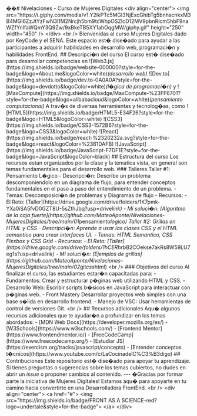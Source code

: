 ��#   N i v e l a c i o n e s   -   C u r s o   d e   M u j e r e s   D i g i t a l e s 
 
 
 
 < d i v   a l i g n = " c e n t e r " > 
 
 < i m g   s r c = " h t t p s : / / i . g i p h y . c o m / m e d i a / v 1 . Y 2 l k P T c 5 M G I 3 N j E x c G h i b T g 5 b n h s c n k x M 3 B 4 M G l 6 Z z J t Y z F w N 3 l 1 M 2 N r c j h 5 b m 9 t c W h p O S Z l c D 1 2 M V 9 p b n R l c m 5 h b F 9 n a W Z f Y n l f a W Q m Y 3 Q 9 Z w / 9 x B k e T B 5 X Y 1 a h O q g M W / g i p h y . g i f "   h e i g h t = " 2 5 0 "   w i d t h = " 4 5 0 "   / > 
 
 < / d i v > 
 
 
 
 < b r   / > 
 
 
 
 B i e n v e n i d a s   a l   c u r s o   * * M u j e r e s   D i g i t a l e s * *   d a d o   p o r   * * K e y C o d e * *   y   e l   * * S E N A * * .   E s t e   e s p a c i o   e s t �   d i s e � a d o   p a r a   a y u d a r   a   l a s   p a r t i c i p a n t e s   a   a d q u i r i r   h a b i l i d a d e s   e n   d e s a r r o l l o   w e b ,   p r o g r a m a c i � n   y   h a b i l i d a d e s   F r o n t E n d . 
 
 
 
 # #   D e s c r i p c i � n   d e l   c u r s o 
 
 
 
 E l   c u r s o   e s t �   d i s e � a d o   p a r a   d e s a r r o l l a r   c o m p e t e n c i a s   e n   ! [ W e b 3 . j s ] ( h t t p s : / / i m g . s h i e l d s . i o / b a d g e / w e b s i t e - 0 0 0 0 0 0 ? s t y l e = f o r - t h e - b a d g e & l o g o = A b o u t . m e & l o g o C o l o r = w h i t e ) _ ( * * d e s a r r o l l o   w e b * * ) _   ! [ D e v . t o ] ( h t t p s : / / i m g . s h i e l d s . i o / b a d g e / d e v . t o - 0 A 0 A 0 A ? s t y l e = f o r - t h e - b a d g e & l o g o = d e v d o t t o & l o g o C o l o r = w h i t e ) _ ( * * l � g i c a   d e   p r o g r a m a c i � n * * ) _   y   ! [ M a x C o m p u t e ] ( h t t p s : / / i m g . s h i e l d s . i o / b a d g e / M a x C o m p u t e - % 2 3 F F 6 7 0 1 ? s t y l e = f o r - t h e - b a d g e & l o g o = a l i b a b a c l o u d & l o g o C o l o r = w h i t e ) _ ( * * p e n s a m i e n t o   c o m p u t a c i o n a l * * ) _ 
 
 
 
 A   t r a v � s   d e   d i v e r s a s   h e r r a m i e n t a s   y   t e c n o l o g � a s ,   c o m o   ! [ H T M L 5 ] ( h t t p s : / / i m g . s h i e l d s . i o / b a d g e / H T M L 5 - E 3 4 F 2 6 ? s t y l e = f o r - t h e - b a d g e & l o g o = H T M L 5 & l o g o C o l o r = w h i t e )   ! [ C S S 3 ] ( h t t p s : / / i m g . s h i e l d s . i o / b a d g e / C S S 3 - 1 5 7 2 B 6 ? s t y l e = f o r - t h e - b a d g e & l o g o = C S S 3 & l o g o C o l o r = w h i t e )   ! [ R e a c t ] ( h t t p s : / / i m g . s h i e l d s . i o / b a d g e / r e a c t - % 2 3 2 0 2 3 2 a . s v g ? s t y l e = f o r - t h e - b a d g e & l o g o = r e a c t & l o g o C o l o r = % 2 3 6 1 D A F B )   ! [ J a v a S c r i p t ] ( h t t p s : / / i m g . s h i e l d s . i o / b a d g e / J a v a S c r i p t - F 7 D F 1 E ? s t y l e = f o r - t h e - b a d g e & l o g o = J a v a S c r i p t & l o g o C o l o r = b l a c k ) 
 
 
 
 # #   E s t r u c t u r a   d e l   c u r s o 
 
 
 
 L o s   r e c u r s o s   e s t a n   o r g a n i z a d o s   p o r   l a   c l a s e   y   l a   t e m a t i c a   v i s t a ,   e n   g e n e r a l   s o n   t e m a s   f u n d a m e n t a l e s   p a r a   e l   d e s a r r o l l o   w e b . 
 
 
 
 # # #   T a l l e r e s 
 
 
 
 * * T a l l e r   # 1 * * :   P e n s a m i e n t o   L � g i c o 
 
 
 
 -   * * D e s c r i p c i � n * * :   D e s c r i b e   u n   p r o b l e m a   d e s c o m p o n i e n d o l o   e n   u n   d i a g r a m a   d e   f l u j o ,   p a r a   e n t e n d e r   c o n c e p t o s   f u n d a m e n t a l e s   e n   e l   p a s o   a   p a s o   d e l   e n t e n d i m i e n t o   d e   u n   p r o b l e m a . 
 
 -   * * T e m a s * * :   D e s c o m p o s i c i � n   d e   p r o b l e m a s   y   D i a g r a m a s   d e   f l u j o 
 
 -   * * R e c u r s o s * * : 
 
     -   * * E l   R e t o : * *   [ T a l l e r ] ( h t t p s : / / d r i v e . g o o g l e . c o m / d r i v e / f o l d e r s / 1 K 7 p m k - Y X a 0 i S A 5 f v D 0 G Z T 8 U - 5 s Z t h J b q ? u s p = d r i v e _ l i n k ) 
 
     -   * * M i   s o l u c i � n : * *   [ A l g o r i t m o   d e   l a   c a j a   f u e r t e ] ( h t t p s : / / g i t h u b . c o m / M a t e o A p o n t e / N i v e l a c i o n e s - M u j e r e s D i g i t a l e s / t r e e / m a i n / 0 1 _ p e n s a m i e n t o _ l o g i c o ) 
 
 
 
 * * T a l l e r   # 2 * * :   G r i l l a s   e n   H T M L   y   C S S 
 
 
 
 -   * * D e s c r i p c i � n * * :   A p r e n d e   a   u s a r   l a s   c l a s e s   C S S   y   e l   H T M L   s e m a n t i c o   p a r a   c r e a r   i n t e r f a c e s   U I . 
 
 -   * * T e m a s * * :   H T M L   S e m a n t i c o ,   C S S   F l e x b o x   y   C S S   G r i d 
 
 -   * * R e c u r s o s * * : 
 
     -   * * E l   R e t o : * *   [ T a l l e r ] ( h t t p s : / / d r i v e . g o o g l e . c o m / d r i v e / f o l d e r s / 1 h C E R h r b _ B 2 C O e k s e 7 a k R s 8 W 5 9 L U 7 e g 1 s ? u s p = d r i v e _ l i n k ) 
 
     -   * * M i   s o l u c i � n : * *   [ E j e m p l o s   d e   g r i l l a s ] ( h t t p s : / / g i t h u b . c o m / M a t e o A p o n t e / N i v e l a c i o n e s - M u j e r e s D i g i t a l e s / t r e e / m a i n / 0 2 _ g i t _ c s s _ h t m l ) 
 
 
 
 < b r   / > 
 
 
 
 # # #   O b j e t i v o s   d e l   c u r s o 
 
 
 
 A l   f i n a l i z a r   e l   c u r s o ,   l a s   e s t u d i a n t e s   e s t a r � n   c a p a c i t a d a s   p a r a : 
 
 
 
 -   * * F u n d a m e n t o s : * *   C r e a r   y   e s t r u c t u r a r   p � g i n a s   w e b   u t i l i z a n d o   H T M L   y   C S S . 
 
 -   * * D e s a r r o l l o   W e b : * *   E s c r i b i r   s c r i p t s   b � s i c o s   e n   J a v a S c r i p t   p a r a   i n t e r a c t u a r   c o n   p � g i n a s   w e b . 
 
 -   * * F r o n t   M a s t e r y * *   D e s a r r o l l a r   p r o y e c t o s   w e b   s i m p l e s   c o n   u n a   b a s e   s � l i d a   e n   d e s a r r o l l o   f r o n t e n d . 
 
 -   * * M a n e j o   d e   V S C : * *   U s a r   h e r r a m i e n t a s   d e   c o n t r o l   d e   v e r s i o n e s   G i t . 
 
 
 
 < b r   / > 
 
 
 
 # #   R e c u r s o s   a d i c i o n a l e s 
 
 
 
 A q u �   a l g u n o s   r e c u r s o s   a d i c i o n a l e s   q u e   t e   a y u d a r � n   a   p r o f u n d i z a r   e n   l o s   t e m a s   a b o r d a d o s : 
 
 
 
 -   [ M D N   W e b   D o c s ] ( h t t p s : / / d e v e l o p e r . m o z i l l a . o r g / e s / ) 
 
 -   [ W 3 S c h o o l s ] ( h t t p s : / / w w w . w 3 s c h o o l s . c o m / ) 
 
 -   [ F r o n t e n d   M e n t o r ] ( h t t p s : / / w w w . f r o n t e n d m e n t o r . i o / ) 
 
 -   [ F r e e C o d e C a m p ] ( h t t p s : / / w w w . f r e e c o d e c a m p . o r g / ) 
 
 -   [ E s t u d i a r   J S ] ( h t t p s : / / e x e r c i s m . o r g / t r a c k s / j a v a s c r i p t / c o n c e p t s ) 
 
 -   [ E n t e n d e r   c o n c e p t o s   t � c n i c o s ] ( h t t p s : / / w w w . y o u t u b e . c o m / c / L a C o c i n a d e l C % C 3 % B 3 d i g o ) 
 
 
 
 # #   C o n t r i b u c i o n e s 
 
 
 
 E s t e   r e p o s i t o r i o   e s t �   d i s e � a d o   p a r a   a p o y a r   t u   a p r e n d i z a j e .   S i   t i e n e s   p r e g u n t a s   o   s u g e r e n c i a s   s o b r e   l o s   t e m a s   c u b i e r t o s ,   n o   d u d e s   e n   a b r i r   u n   _ i s s u e _   o   p r o p o n e r   c a m b i o s   a l   c o n t e n i d o . 
 
 
 
 - - - 
 
 
 
 � G r a c i a s   p o r   f o r m a r   p a r t e   l a   i n i c i a t i v a   d e   * * M u j e r e s   D i g i t a l e s * * !   E s t a m o s   a q u �   p a r a   a p o y a r t e   e n   t u   c a m i n o   h a c i a   c o n v e r t i r t e   e n   u n a   * * D e s a r r o l l a d o r a   F r o n t E n d * * . 
 
 
 
 < b r   / > 
 
 
 
 < d i v   a l i g n = " c e n t e r " > 
 
     < a   h r e f = " # " > 
 
         < i m g   s r c = " h t t p s : / / i m g . s h i e l d s . i o / b a d g e / F R O N T   A S   A   S C I E N C E - r e d ? l o g o = u n d e r t a l e & s t y l e = f o r - t h e - b a d g e " > 
 
     < / a > 
 
 < / d i v > 
 
 
